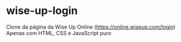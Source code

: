 # wise-up-login
Clone da página da Wise Up Online (https://online.wiseup.com/login)
Apenas com HTML, CSS e JavaScript puro 
